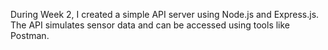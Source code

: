 During Week 2, I created a simple API server using Node.js and Express.js. The API simulates sensor data and can be accessed using tools like Postman.
